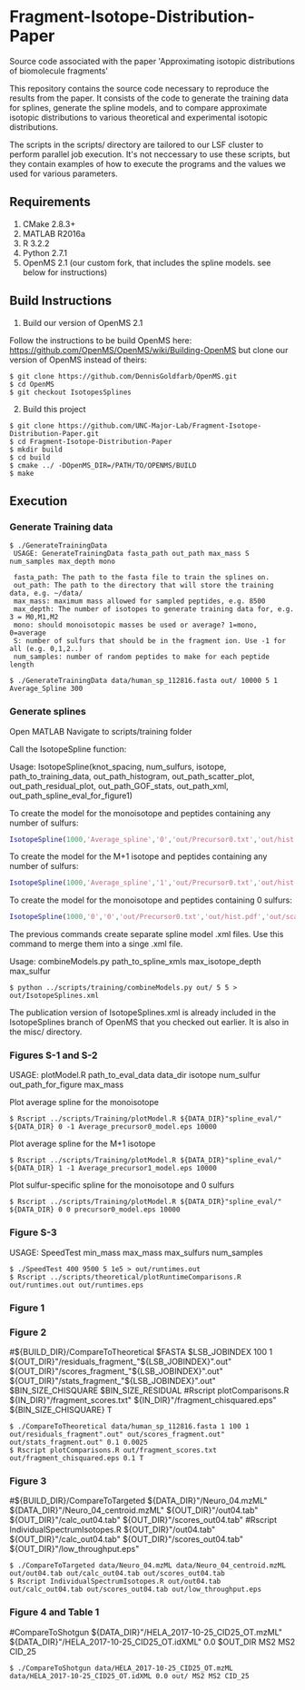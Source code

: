 # Fragment-Isotope-Distribution-Paper
Source code associated with the paper 'Approximating isotopic distributions of biomolecule fragments'

This repository contains the source code necessary to reproduce the results from the paper.
It consists of the code to generate the training data for splines, generate the spline models,
and to compare approximate isotopic distributions to various theoretical and experimental isotopic distributions.

The scripts in the scripts/ directory are tailored to our LSF cluster to perform parallel job execution.
It's not neccessary to use these scripts, but they contain examples of how to execute the programs
and the values we used for various parameters.

## Requirements
1. CMake 2.8.3+
2. MATLAB R2016a
3. R 3.2.2
4. Python 2.7.1
5. OpenMS 2.1 (our custom fork, that includes the spline models. see below for instructions)

## Build Instructions
1. Build our version of OpenMS 2.1

Follow the instructions to be build OpenMS here: https://github.com/OpenMS/OpenMS/wiki/Building-OpenMS
but clone our version of OpenMS instead of theirs:

```ShellSession
$ git clone https://github.com/DennisGoldfarb/OpenMS.git
$ cd OpenMS
$ git checkout IsotopesSplines
```

2. Build this project

```ShellSession
$ git clone https://github.com/UNC-Major-Lab/Fragment-Isotope-Distribution-Paper.git
$ cd Fragment-Isotope-Distribution-Paper
$ mkdir build
$ cd build
$ cmake ../ -DOpenMS_DIR=/PATH/TO/OPENMS/BUILD
$ make
```

## Execution

### Generate Training data
```ShellSession
$ ./GenerateTrainingData 
 USAGE: GenerateTrainingData fasta_path out_path max_mass S num_samples max_depth mono
 
 fasta_path: The path to the fasta file to train the splines on.
 out_path: The path to the directory that will store the training data, e.g. ~/data/
 max_mass: maximum mass allowed for sampled peptides, e.g. 8500
 max_depth: The number of isotopes to generate training data for, e.g. 3 = M0,M1,M2
 mono: should monoisotopic masses be used or average? 1=mono, 0=average
 S: number of sulfurs that should be in the fragment ion. Use -1 for all (e.g. 0,1,2..)
 num_samples: number of random peptides to make for each peptide length
 
$ ./GenerateTrainingData data/human_sp_112816.fasta out/ 10000 5 1 Average_Spline 300
```

### Generate splines
Open MATLAB
Navigate to scripts/training folder

Call the IsotopeSpline function:

Usage: IsotopeSpline(knot_spacing, num_sulfurs, isotope, path_to_training_data, out_path_histogram, out_path_scatter_plot, out_path_residual_plot, out_path_GOF_stats, out_path_xml, out_path_spline_eval_for_figure1)  

To create the model for the monoisotope and peptides containing any number of sulfurs:
```Matlab
IsotopeSpline(1000,'Average_spline','0','out/Precursor0.txt','out/hist.pdf','out/scatter.pdf','out/res.pdf','out/gof.txt','out/model.xml','out/eval.tab')
```
To create the model for the M+1 isotope and peptides containing any number of sulfurs:
```Matlab
IsotopeSpline(1000,'Average_spline','1','out/Precursor0.txt','out/hist.pdf','out/scatter.pdf','out/res.pdf','out/gof.txt','out/model.xml','out/eval.tab')
```
To create the model for the monoisotope and peptides containing 0 sulfurs:
```Matlab
IsotopeSpline(1000,'0','0','out/Precursor0.txt','out/hist.pdf','out/scatter.pdf','out/res.pdf','out/gof.txt','out/model.xml','out/eval.tab')
```
The previous commands create separate spline model .xml files. Use this command to merge them into a singe .xml file.

Usage: combineModels.py path_to_spline_xmls max_isotope_depth max_sulfur
```ShellSession
$ python ../scripts/training/combineModels.py out/ 5 5 > out/IsotopeSplines.xml
```
The publication version of IsotopeSplines.xml is already included in the IsotopeSplines branch of OpenMS that you checked out earlier. It is also in the misc/ directory.

### Figures S-1 and S-2

USAGE: plotModel.R path_to_eval_data data_dir isotope num_sulfur out_path_for_figure max_mass

Plot average spline for the monoisotope
```ShellSession
$ Rscript ../scripts/Training/plotModel.R ${DATA_DIR}"spline_eval/" ${DATA_DIR} 0 -1 Average_precursor0_model.eps 10000
```
Plot average spline for the M+1 isotope
```ShellSession
$ Rscript ../scripts/Training/plotModel.R ${DATA_DIR}"spline_eval/" ${DATA_DIR} 1 -1 Average_precursor1_model.eps 10000
```
Plot sulfur-specific spline for the monoisotope and 0 sulfurs
```ShellSession
$ Rscript ../scripts/Training/plotModel.R ${DATA_DIR}"spline_eval/" ${DATA_DIR} 0 0 precursor0_model.eps 10000
```

### Figure S-3

USAGE: SpeedTest min_mass max_mass max_sulfurs num_samples
```ShellSession
$ ./SpeedTest 400 9500 5 1e5 > out/runtimes.out
$ Rscript ../scripts/theoretical/plotRuntimeComparisons.R out/runtimes.out out/runtimes.eps
```

### Figure 1

### Figure 2
#${BUILD_DIR}/CompareToTheoretical $FASTA $LSB_JOBINDEX 100 1 ${OUT_DIR}"/residuals_fragment_"${LSB_JOBINDEX}".out" ${OUT_DIR}"/scores_fragment_"${LSB_JOBINDEX}".out" ${OUT_DIR}"/stats_fragment_"${LSB_JOBINDEX}".out" $BIN_SIZE_CHISQUARE $BIN_SIZE_RESIDUAL
#Rscript plotComparisons.R ${IN_DIR}"/fragment_scores.txt" ${IN_DIR}"/fragment_chisquared.eps" ${BIN_SIZE_CHISQUARE} T


```ShellSession
$ ./CompareToTheoretical data/human_sp_112816.fasta 1 100 1 out/residuals_fragment".out" out/scores_fragment.out" out/stats_fragment.out" 0.1 0.0025
$ Rscript plotComparisons.R out/fragment_scores.txt out/fragment_chisquared.eps 0.1 T
```

### Figure 3

#${BUILD_DIR}/CompareToTargeted ${DATA_DIR}"/Neuro_04.mzML" ${DATA_DIR}"/Neuro_04_centroid.mzML" ${OUT_DIR}"/out04.tab" ${OUT_DIR}"/calc_out04.tab" ${OUT_DIR}"/scores_out04.tab"
#Rscript IndividualSpectrumIsotopes.R ${OUT_DIR}"/out04.tab" ${OUT_DIR}"/calc_out04.tab" ${OUT_DIR}"/scores_out04.tab" ${OUT_DIR}"/low_throughput.eps"


```ShellSession
$ ./CompareToTargeted data/Neuro_04.mzML data/Neuro_04_centroid.mzML out/out04.tab out/calc_out04.tab out/scores_out04.tab
$ Rscript IndividualSpectrumIsotopes.R out/out04.tab out/calc_out04.tab out/scores_out04.tab out/low_throughput.eps
```

### Figure 4 and Table 1

#CompareToShotgun ${DATA_DIR}"/HELA_2017-10-25_CID25_OT.mzML" ${DATA_DIR}"/HELA_2017-10-25_CID25_OT.idXML" 0.0 $OUT_DIR MS2 MS2 CID_25
```ShellSession
$ ./CompareToShotgun data/HELA_2017-10-25_CID25_OT.mzML data/HELA_2017-10-25_CID25_OT.idXML 0.0 out/ MS2 MS2 CID_25
```


